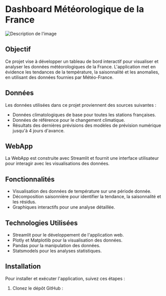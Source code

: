 # Dashboard Météorologique de la France

![Description de l'image](https://github.com/Muthuvel15/Projet-IA-Prediction_meteo_France/blob/main/image/OIG4.jpeg)

## Objectif

Ce projet vise à développer un tableau de bord interactif pour visualiser et analyser les données météorologiques de la France. L'application met en évidence les tendances de la température, la saisonnalité et les anomalies, en utilisant des données fournies par Météo-France.

## Données

Les données utilisées dans ce projet proviennent des sources suivantes :
- Données climatologiques de base pour toutes les stations françaises.
- Données de référence pour le changement climatique.
- Résultats des dernières prévisions des modèles de prévision numérique jusqu'à 4 jours d'avance.

## WebApp

La WebApp est construite avec Streamlit et fournit une interface utilisateur pour interagir avec les visualisations des données.

## Fonctionnalités

- Visualisation des données de température sur une période donnée.
- Décomposition saisonnière pour identifier la tendance, la saisonnalité et les résidus.
- Graphiques interactifs pour une analyse détaillée.

## Technologies Utilisées

- Streamlit pour le développement de l'application web.
- Plotly et Matplotlib pour la visualisation des données.
- Pandas pour la manipulation des données.
- Statsmodels pour les analyses statistiques.

## Installation

Pour installer et exécuter l'application, suivez ces étapes :

1. Clonez le dépôt GitHub :
